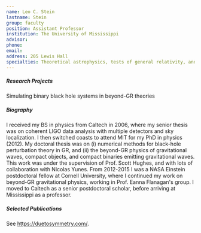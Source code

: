 ```yaml
---
name: Leo C. Stein
lastname: Stein
group: faculty
position: Assistant Professor
institution: The University of Mississippi
advisor:
phone:
email:
address: 205 Lewis Hall
specialties: Theoretical astrophysics, tests of general relativity, and beyond-GR theories
---
```


##### Research Projects

Simulating binary black hole systems in beyond-GR theories

##### Biography

I received my BS in physics from Caltech in 2006, where my senior thesis was on coherent LIGO data
analysis with multiple detectors and sky localization. I then switched coasts to attend MIT for my
PhD in physics (2012). My doctoral thesis was on (i) numerical methods for black-hole perturbation
theory in GR, and (ii) the beyond-GR physics of gravitational waves, compact objects, and compact
binaries emitting gravitational waves. This work was under the supervision of Prof. Scott Hughes,
and with lots of collaboration with Nicolas Yunes. From 2012-2015 I was a NASA Einstein postdoctoral
fellow at Cornell University, where I continued my work on beyond-GR gravitational physics, working
in Prof. Eanna Flanagan's group. I moved to Caltech as a senior postdoctoral scholar, before
arriving at Mississippi as a professor.

##### Selected Publications

See <a href="https://duetosymmetry.com/">https://duetosymmetry.com/</a>.
